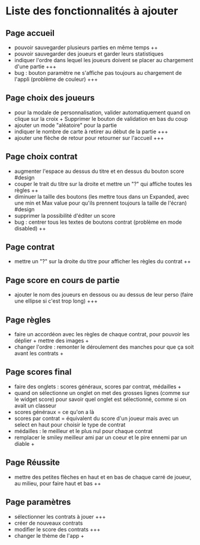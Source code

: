 # Liste des fonctionnalités à ajouter

## Page accueil

- pouvoir sauvegarder plusieurs parties en même temps ++
- pouvoir sauvegarder des joueurs et garder leurs statistiques
- indiquer l'ordre dans lequel les joueurs doivent se placer au chargement d'une partie +++
- bug : bouton paramètre ne s'affiche pas toujours au chargement de l'appli (problème de couleur)
  +++

## Page choix des joueurs

- pour la modale de personnalisation, valider automatiquement quand on clique sur la croix +
  Supprimer le bouton de validation en bas du coup
- ajouter un mode "aléatoire" pour la partie
- indiquer le nombre de carte à retirer au début de la partie +++
- ajouter une flèche de retour pour retourner sur l'accueil +++

## Page choix contrat

- augmenter l'espace au dessus du titre et en dessus du bouton score #design
- couper le trait du titre sur la droite et mettre un "?" qui affiche toutes les règles ++
- diminuer la taille des boutons (les mettre tous dans un Expanded, avec une min et Max value pour
  qu'ils prennent toujours la taille de l'écran) #design
- supprimer la possibilité d'éditer un score
- bug : centrer tous les textes de boutons contrat (problème en mode disabled) ++

## Page contrat

- mettre un "?" sur la droite du titre pour afficher les règles du contrat ++

## Page score en cours de partie

- ajouter le nom des joueurs en dessous ou au dessus de leur perso (faire une ellipse si c'est trop
  long) +++

## Page règles

- faire un accordéon avec les règles de chaque contrat, pour pouvoir les déplier + mettre des images
    +
- changer l'ordre : remonter le déroulement des manches pour que ça soit avant les contrats +

## Page scores final

- faire des onglets : scores généraux, scores par contrat, médailles +
- quand on sélectionne un onglet on met des grosses lignes (comme sur le widget score) pour savoir
  quel onglet est sélectionné, comme si on avait un classeur
- scores généraux = ce qu'on a là
- scores par contrat = équivalent du score d'un joueur mais avec un select en haut pour choisir le
  type de contrat
- médailles : le meilleur et le plus nul pour chaque contrat
- remplacer le smiley meilleur ami par un coeur et le pire ennemi par un diable +

## Page Réussite

- mettre des petites flèches en haut et en bas de chaque carré de joueur, au milieu, pour faire haut
  et bas ++

## Page paramètres

- sélectionner les contrats à jouer +++
- créer de nouveaux contrats
- modifier le score des contrats +++
- changer le thème de l'app +
